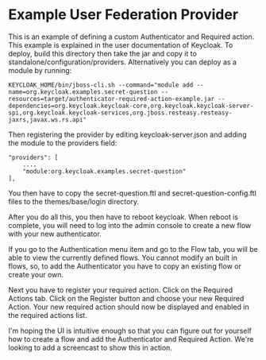 Example User Federation Provider
===================================================

This is an example of defining a custom Authenticator and Required action.  This example is explained in the user documentation
of Keycloak.   To deploy, build this directory then take the jar and copy it to standalone/configuration/providers. Alternatively you can deploy as a module by running:

    KEYCLOAK_HOME/bin/jboss-cli.sh --command="module add --name=org.keycloak.examples.secret-question --resources=target/authenticator-required-action-example.jar --dependencies=org.keycloak.keycloak-core,org.keycloak.keycloak-server-spi,org.keycloak.keycloak-services,org.jboss.resteasy.resteasy-jaxrs,javax.ws.rs.api"

Then registering the provider by editing keycloak-server.json and adding the module to the providers field:

    "providers": [
        ....
        "module:org.keycloak.examples.secret-question"
    ],


You then have to copy the secret-question.ftl and secret-question-config.ftl files to the themes/base/login directory.

After you do all this, you then have to reboot keycloak.  When reboot is complete, you will need to log into
the admin console to create a new flow with your new authenticator.

If you go to the Authentication menu item and go to the Flow tab, you will be able to view the currently
defined flows.  You cannot modify an built in flows, so, to add the Authenticator you
have to copy an existing flow or create your own.

Next you have to register your required action.
Click on the Required Actions tab.  Click on the Register button and choose your new Required Action.
Your new required action should now be displayed and enabled in the required actions list.

I'm hoping the UI is intuitive enough so that you
can figure out for yourself how to create a flow and add the Authenticator and Required Action.  We're looking to add a screencast
to show this in action.
